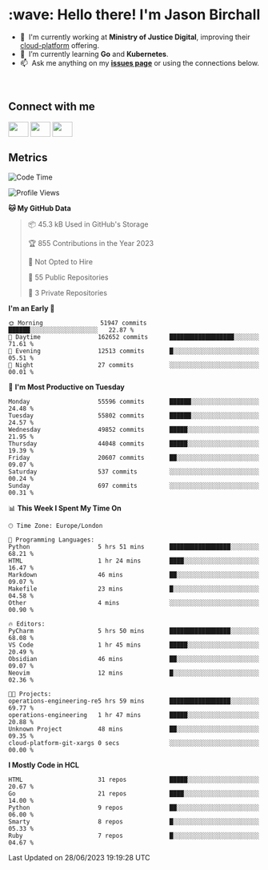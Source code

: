 <h1 align="left" id="jason-title">:wave: Hello there! I'm Jason Birchall</h1>

- :office: &nbsp;I'm currently working at **Ministry of Justice Digital**, improving their [cloud-platform](https://github.com/ministryofjustice/cloud-platform) offering.
- :seedling: &nbsp;I’m currently learning **Go** and **Kubernetes**.
- :mailbox: &nbsp;Ask me anything on my **[issues page]** or using the connections below.


<br>

<h2>Connect with me</h2>
<p>
<a href="https://twitter.com/jsonBirchall" target="blank"><img align="center" src="https://cdn.jsdelivr.net/npm/simple-icons@3.0.1/icons/twitter.svg" alt="" height="30" width="40" /></a>
<a href="https://keybase.io/json0" target="blank"><img align="center" src="https://cdn.jsdelivr.net/npm/simple-icons@3.0.1/icons/keybase.svg" alt="" height="30" width="40" /></a>
<a href="https://www.reddit.com/user/kakorate" target="blank"><img align="center" src="https://cdn.jsdelivr.net/npm/simple-icons@3.0.1/icons/reddit.svg" alt="" height="30" width="40" /></a>
</p>

<h2>Metrics</h2>

<!--START_SECTION:waka-->
![Code Time](http://img.shields.io/badge/Code%20Time-1%2C112%20hrs%2023%20mins-blue)

![Profile Views](http://img.shields.io/badge/Profile%20Views-0-blue)

**🐱 My GitHub Data** 

> 📦 45.3 kB Used in GitHub's Storage 
 > 
> 🏆 855 Contributions in the Year 2023
 > 
> 🚫 Not Opted to Hire
 > 
> 📜 55 Public Repositories 
 > 
> 🔑 3 Private Repositories 
 > 
**I'm an Early 🐤** 

```text
🌞 Morning                51947 commits       ██████░░░░░░░░░░░░░░░░░░░   22.87 % 
🌆 Daytime                162652 commits      ██████████████████░░░░░░░   71.61 % 
🌃 Evening                12513 commits       █░░░░░░░░░░░░░░░░░░░░░░░░   05.51 % 
🌙 Night                  27 commits          ░░░░░░░░░░░░░░░░░░░░░░░░░   00.01 % 
```
📅 **I'm Most Productive on Tuesday** 

```text
Monday                   55596 commits       ██████░░░░░░░░░░░░░░░░░░░   24.48 % 
Tuesday                  55802 commits       ██████░░░░░░░░░░░░░░░░░░░   24.57 % 
Wednesday                49852 commits       █████░░░░░░░░░░░░░░░░░░░░   21.95 % 
Thursday                 44048 commits       █████░░░░░░░░░░░░░░░░░░░░   19.39 % 
Friday                   20607 commits       ██░░░░░░░░░░░░░░░░░░░░░░░   09.07 % 
Saturday                 537 commits         ░░░░░░░░░░░░░░░░░░░░░░░░░   00.24 % 
Sunday                   697 commits         ░░░░░░░░░░░░░░░░░░░░░░░░░   00.31 % 
```


📊 **This Week I Spent My Time On** 

```text
🕑︎ Time Zone: Europe/London

💬 Programming Languages: 
Python                   5 hrs 51 mins       █████████████████░░░░░░░░   68.21 % 
HTML                     1 hr 24 mins        ████░░░░░░░░░░░░░░░░░░░░░   16.47 % 
Markdown                 46 mins             ██░░░░░░░░░░░░░░░░░░░░░░░   09.07 % 
Makefile                 23 mins             █░░░░░░░░░░░░░░░░░░░░░░░░   04.58 % 
Other                    4 mins              ░░░░░░░░░░░░░░░░░░░░░░░░░   00.90 % 

🔥 Editors: 
PyCharm                  5 hrs 50 mins       █████████████████░░░░░░░░   68.08 % 
VS Code                  1 hr 45 mins        █████░░░░░░░░░░░░░░░░░░░░   20.49 % 
Obsidian                 46 mins             ██░░░░░░░░░░░░░░░░░░░░░░░   09.07 % 
Neovim                   12 mins             █░░░░░░░░░░░░░░░░░░░░░░░░   02.36 % 

🐱‍💻 Projects: 
operations-engineering-re5 hrs 59 mins       █████████████████░░░░░░░░   69.77 % 
operations-engineering   1 hr 47 mins        █████░░░░░░░░░░░░░░░░░░░░   20.88 % 
Unknown Project          48 mins             ██░░░░░░░░░░░░░░░░░░░░░░░   09.35 % 
cloud-platform-git-xargs 0 secs              ░░░░░░░░░░░░░░░░░░░░░░░░░   00.00 % 
```

**I Mostly Code in HCL** 

```text
HTML                     31 repos            █████░░░░░░░░░░░░░░░░░░░░   20.67 % 
Go                       21 repos            ████░░░░░░░░░░░░░░░░░░░░░   14.00 % 
Python                   9 repos             ██░░░░░░░░░░░░░░░░░░░░░░░   06.00 % 
Smarty                   8 repos             █░░░░░░░░░░░░░░░░░░░░░░░░   05.33 % 
Ruby                     7 repos             █░░░░░░░░░░░░░░░░░░░░░░░░   04.67 % 
```




 Last Updated on 28/06/2023 19:19:28 UTC
<!--END_SECTION:waka-->

<!-- links -->

[issues page]: https://github.com/jasonBirchall/jasonBirchall/issues "jasonBirchall/issues"
